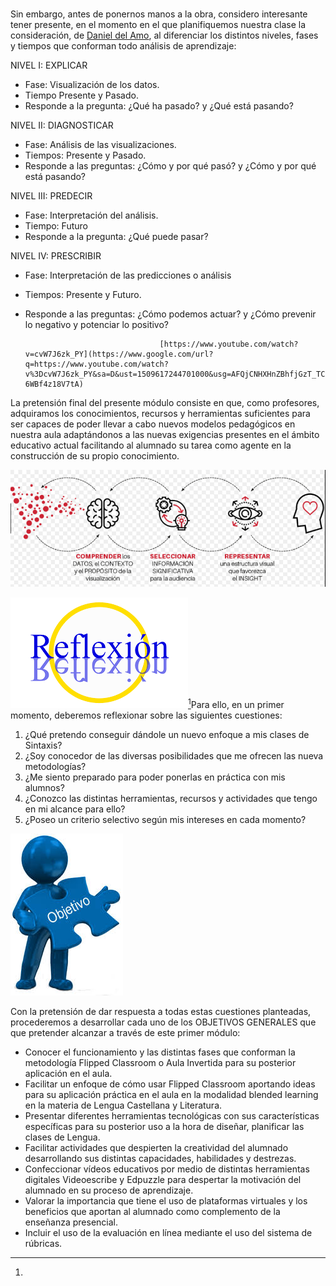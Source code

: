 #                                              

Sin embargo, antes de ponernos manos a la obra, considero interesante tener presente, en el momento en el que planifiquemos nuestra clase  la consideración, de [Daniel del Amo](https://www.google.com/url?q=https://www.theflippedclassroom.es/niveles-fases-y-tiempos-en-la-analitica-del-aprendizaje/&sa=D&ust=1509617244698000&usg=AFQjCNGXdJZly3oDLgolXl3_GPHhIKxweA), al diferenciar los distintos niveles, fases y tiempos que conforman todo análisis de aprendizaje:

NIVEL I: EXPLICAR

*   Fase: Visualización de los datos.
*   Tiempo Presente y Pasado.
*   Responde a la pregunta: ¿Qué ha pasado? y ¿Qué está pasando?

NIVEL II: DIAGNOSTICAR

*   Fase: Análisis de las visualizaciones.
*   Tiempos: Presente y Pasado.
*   Responde a las preguntas: ¿Cómo y por qué pasó? y ¿Cómo y por qué está pasando?

NIVEL III: PREDECIR

*   Fase: Interpretación del análisis.
*   Tiempo: Futuro
*   Responde a la pregunta: ¿Qué puede pasar?

NIVEL IV: PRESCRIBIR

*   Fase: Interpretación de las predicciones o análisis
*   Tiempos: Presente y Futuro.
*   Responde a las preguntas:  ¿Cómo podemos actuar? y ¿Cómo prevenir lo negativo y potenciar lo positivo?

                                      [https://www.youtube.com/watch?v=cvW7J6zk_PY](https://www.google.com/url?q=https://www.youtube.com/watch?v%3DcvW7J6zk_PY&sa=D&ust=1509617244701000&usg=AFQjCNHXHnZBhfjGzT_TC-6WBf4z18V7tA) 

La pretensión  final del presente módulo consiste en que, como profesores, adquiramos los conocimientos, recursos y herramientas suficientes para ser capaces de poder llevar a cabo nuevos modelos pedagógicos en nuestra aula adaptándonos a las nuevas exigencias presentes en el ámbito educativo actual  facilitando al alumnado su tarea como agente en la construcción de su propio conocimiento.

![](images/image148.png)

![](images/image99.png)[^a]Para ello, en un primer momento, deberemos reflexionar sobre las siguientes cuestiones:

1.  ¿Qué pretendo conseguir dándole un nuevo enfoque a mis clases de Sintaxis?
2.  ¿Soy conocedor de las diversas posibilidades que me ofrecen las nueva metodologías?
3.  ¿Me siento preparado para poder ponerlas en práctica con mis alumnos?
4.  ¿Conozco las distintas herramientas, recursos y actividades que tengo en mi alcance para ello?
5.  ¿Poseo un criterio selectivo según mis intereses en cada momento?

![](images/image61.png)

Con la pretensión de dar respuesta a todas estas cuestiones planteadas, procederemos a desarrollar cada uno de los OBJETIVOS GENERALES que que pretender alcanzar a través de este primer módulo:

*   Conocer el funcionamiento y las distintas fases que conforman la metodología Flipped Classroom o Aula Invertida para su posterior aplicación en el aula.
*   Facilitar un enfoque de cómo usar Flipped Classroom aportando ideas para su aplicación práctica en el aula en la modalidad blended learning en la materia de Lengua Castellana y Literatura.
*   Presentar diferentes herramientas tecnológicas con sus características específicas para su posterior uso a la hora de diseñar, planificar las clases de Lengua.
*   Facilitar actividades que despierten la creatividad del alumnado desarrollando sus distintas capacidades, habilidades y destrezas.
*   Confeccionar vídeos educativos por medio de distintas herramientas digitales Videoescribe y Edpuzzle para despertar la motivación del alumnado en su proceso de aprendizaje.
*   Valorar la importancia que tiene el uso de plataformas virtuales y los beneficios que aportan al alumnado como complemento de la enseñanza presencial.
*   Incluir el uso de la evaluación en línea mediante  el uso del sistema de rúbricas.

[^a]: